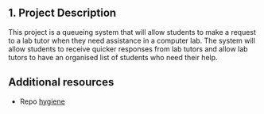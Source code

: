 ## 1. Project Description

This project is a queueing system that will allow students to make a request to a lab tutor when they need assistance in a computer lab. The system will allow students to receive quicker responses from lab tutors and allow lab tutors to have an organised list of students who need their help.

## Additional resources

- Repo [hygiene](https://gitlab.computing.dcu.ie/sblott/local-gitlab-documentation/blob/master/repo-hygiene.md)
